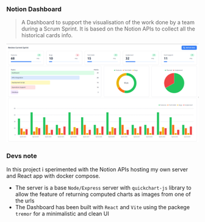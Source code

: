 ### Notion Dashboard
> A Dashboard to support the visualisation of the work done by a team during a Scrum Sprint. It is based on the Notion APIs to collect all the historical cards info.

![Screenshot](screenshot.png)

### Devs note
In this project i sperimented with the Notion APIs hosting my own server and React app with docker compose.

- The server is a base `Node/Express` server with `quickchart-js` library to allow the feature of returning computed charts as images from one of the urls
- The Dashboard has been built with `React` and `Vite` using the packege `tremor` for a minimalistic and clean UI
